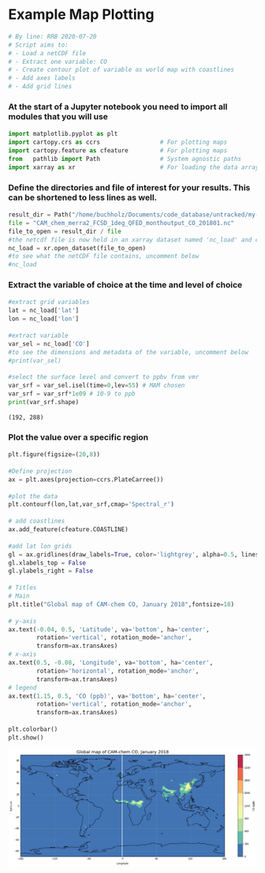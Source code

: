 # Example Map Plotting


```python
# By line: RRB 2020-07-20
# Script aims to:
# - Load a netCDF file
# - Extract one variable: CO
# - Create contour plot of variable as world map with coastlines
# - Add axes labels
# - Add grid lines
```

### At the start of a Jupyter notebook you need to import all modules that you will use


```python
import matplotlib.pyplot as plt
import cartopy.crs as ccrs                 # For plotting maps
import cartopy.feature as cfeature         # For plotting maps
from   pathlib import Path                 # System agnostic paths
import xarray as xr                        # For loading the data arrays
```

### Define the directories and file of interest for your results. This can be shortened to less lines as well.


```python
result_dir = Path("/home/buchholz/Documents/code_database/untracked/my-notebook/CAM_Chem_examples")
file = "CAM_chem_merra2_FCSD_1deg_QFED_monthoutput_CO_201801.nc"
file_to_open = result_dir / file
#the netcdf file is now held in an xarray dataset named 'nc_load' and can be referenced later in the notebook
nc_load = xr.open_dataset(file_to_open)
#to see what the netCDF file contains, uncomment below
#nc_load
```

### Extract the variable of choice at the time and level of choice


```python
#extract grid variables
lat = nc_load['lat']
lon = nc_load['lon']

#extract variable
var_sel = nc_load['CO']
#to see the dimensions and metadata of the variable, uncomment below
#print(var_sel)

#select the surface level and convert to ppbv from vmr
var_srf = var_sel.isel(time=0,lev=55) # MAM chosen
var_srf = var_srf*1e09 # 10-9 to ppb
print(var_srf.shape)
```

    (192, 288)


### Plot the value over a specific region


```python
plt.figure(figsize=(20,8))

#Define projection
ax = plt.axes(projection=ccrs.PlateCarree())

#plot the data
plt.contourf(lon,lat,var_srf,cmap='Spectral_r')

# add coastlines
ax.add_feature(cfeature.COASTLINE)

#add lat lon grids
gl = ax.gridlines(draw_labels=True, color='lightgrey', alpha=0.5, linestyle='--')
gl.xlabels_top = False
gl.ylabels_right = False

# Titles
# Main
plt.title("Global map of CAM-chem CO, January 2018",fontsize=18)

# y-axis
ax.text(-0.04, 0.5, 'Latitude', va='bottom', ha='center',
        rotation='vertical', rotation_mode='anchor',
        transform=ax.transAxes)
# x-axis
ax.text(0.5, -0.08, 'Longitude', va='bottom', ha='center',
        rotation='horizontal', rotation_mode='anchor',
        transform=ax.transAxes)
# legend
ax.text(1.15, 0.5, 'CO (ppb)', va='bottom', ha='center',
        rotation='vertical', rotation_mode='anchor',
        transform=ax.transAxes)

plt.colorbar()
plt.show() 
```


![png](plot_map_basic_co_files/plot_map_basic_co_9_0.png)



```python

```
